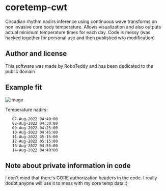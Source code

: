 # coretemp-cwt
Circadian rhythm nadirs inference using continuous wave transforms on non invasive core body temperature. Allows visualization and also outputs actual minimum temperature times for each day. Code is messy (was hacked together for personal use and then published w/o modification)

## Author and license

This software was made by RoboTeddy and has been dedicated to the public domain

## Example fit

![image](https://user-images.githubusercontent.com/172271/185003794-a671a896-37d4-42d0-be70-45d187c8351c.png)

Temperature nadirs:

```
   07-Aug-2022 04:40:00
   08-Aug-2022 04:30:00
   09-Aug-2022 04:25:00
   10-Aug-2022 04:45:00
   11-Aug-2022 05:15:00
   12-Aug-2022 05:15:00
   13-Aug-2022 04:55:00
   14-Aug-2022 04:40:00
```



## Note about private information in code

I don't mind that there's CORE authorization headers in the code. I really doubt anyone will use it to mess with my core temp data :)
